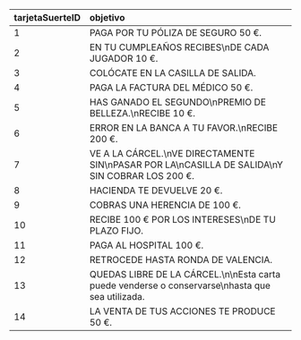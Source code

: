 |tarjetaSuerteID|objetivo|
|:--------------|:-------|
|1 |PAGA POR TU PÓLIZA DE SEGURO 50 €.|
|2 |EN TU  CUMPLEAÑOS RECIBES\nDE CADA JUGADOR 10 €.|
|3 |COLÓCATE EN LA CASILLA DE SALIDA.|
|4 |PAGA LA FACTURA DEL MÉDICO 50 €.|
|5 |HAS GANADO EL SEGUNDO\nPREMIO DE BELLEZA.\nRECIBE 10 €.|
|6 |ERROR EN LA BANCA A TU FAVOR.\nRECIBE 200 €.|
|7 |VE A LA CÁRCEL.\nVE DIRECTAMENTE SIN\nPASAR POR LA\nCASILLA DE SALIDA\nY SIN COBRAR LOS 200 €.|
|8 |HACIENDA TE DEVUELVE 20 €.|
|9 |COBRAS UNA HERENCIA DE 100 €.|
|10|RECIBE 100 € POR LOS INTERESES\nDE TU PLAZO FIJO.|
|11|PAGA AL HOSPITAL 100 €.|
|12|RETROCEDE HASTA RONDA DE VALENCIA.|
|13|QUEDAS LIBRE DE LA CÁRCEL.\n\nEsta carta puede venderse o conservarse\nhasta que sea utilizada.|
|14|LA VENTA DE TUS ACCIONES TE PRODUCE 50 €.|